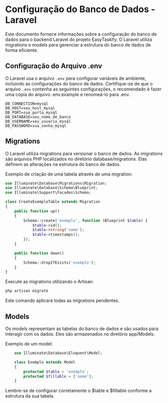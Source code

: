 # Configuração do Banco de Dados - Laravel

Este documento fornece informações sobre a configuração do banco de dados para o backend Laravel do projeto EasyTaskify. O Laravel utiliza migrations e models para gerenciar a estrutura do banco de dados de forma eficiente.

## Configuração do Arquivo .env

O Laravel usa o arquivo `.env` para configurar variáveis de ambiente, incluindo as configurações do banco de dados. Certifique-se de que o arquivo `.env` contenha as seguintes configurações, o recomendado é fazer uma cópia do arquivo .env.example e renomeá-lo para .env.

```env
DB_CONNECTION=mysql
DB_HOST=seu_host_mysql
DB_PORT=sua_porta_mysql
DB_DATABASE=seu_nome_de_banco
DB_USERNAME=seu_usuario_mysql
DB_PASSWORD=sua_senha_mysql
```

## Migrations

O Laravel utiliza migrations para versionar o banco de dados. As migrations são arquivos PHP localizados no diretório database/migrations. Elas definem as alterações na estrutura do banco de dados.

Exemplo de criação de uma tabela através de uma migration:

```php
use Illuminate\Database\Migrations\Migration;
use Illuminate\Database\Schema\Blueprint;
use Illuminate\Support\Facades\Schema;

class CreateExemploTable extends Migration
{
    public function up()
    {
        Schema::create('exemplo', function (Blueprint $table) {
            $table->id();
            $table->string('nome');
            $table->timestamps();
        });
    }

    public function down()
    {
        Schema::dropIfExists('exemplo');
    }
}
```

Execute as migrations utilizando o Artisan:

```bash
php artisan migrate
```

Este comando aplicará todas as migrations pendentes.

## Models

  Os models representam as tabelas do banco de dados e são usados para interagir com os dados. Eles são armazenados no diretório app/Models.

Exemplo de um model:  

```php
    use Illuminate\Database\Eloquent\Model;

    class Exemplo extends Model
    {
        protected $table = 'exemplo';
        protected $fillable = ['nome'];
    }
```

Lembre-se de configurar corretamente o $table e $fillable conforme a estrutura da sua tabela.

